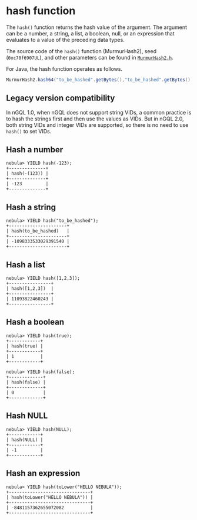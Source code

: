 # hash function

The `hash()` function returns the hash value of the argument. The argument can be a number, a string, a list, a boolean, null, or an expression that evaluates to a value of the preceding data types.

The source code of the `hash()` function (MurmurHash2), seed (`0xc70f6907UL`), and other parameters can be found in [`MurmurHash2.h`](https://github.com/vesoft-inc/nebula/blob/master/src/common/base/MurmurHash2.h).

For Java, the hash function operates as follows.

```Java
MurmurHash2.hash64("to_be_hashed".getBytes(),"to_be_hashed".getBytes().length, 0xc70f6907)
```

## Legacy version compatibility

In nGQL 1.0, when nGQL does not support string VIDs, a common practice is to hash the strings first and then use the values as VIDs. But in nGQL 2.0, both string VIDs and integer VIDs are supported, so there is no need to use `hash()` to set VIDs.

## Hash a number

```ngql
nebula> YIELD hash(-123);
+--------------+
| hash(-(123)) |
+--------------+
| -123         |
+--------------+
```

## Hash a string

```ngql
nebula> YIELD hash("to_be_hashed");
+----------------------+
| hash(to_be_hashed)   |
+----------------------+
| -1098333533029391540 |
+----------------------+
```

## Hash a list

```ngql
nebula> YIELD hash([1,2,3]);
+----------------+
| hash([1,2,3])  |
+----------------+
| 11093822460243 |
+----------------+
```

## Hash a boolean

```ngql
nebula> YIELD hash(true);
+------------+
| hash(true) |
+------------+
| 1          |
+------------+

nebula> YIELD hash(false);
+-------------+
| hash(false) |
+-------------+
| 0           |
+-------------+
```

## Hash NULL

```ngql
nebula> YIELD hash(NULL);
+------------+
| hash(NULL) |
+------------+
| -1         |
+------------+
```

## Hash an expression

```ngql
nebula> YIELD hash(toLower("HELLO NEBULA"));
+-------------------------------+
| hash(toLower("HELLO NEBULA")) |
+-------------------------------+
| -8481157362655072082          |
+-------------------------------+
```
